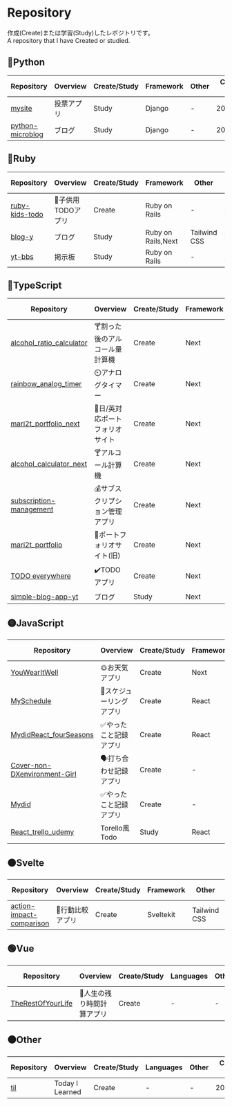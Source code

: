 # Repository

作成(Create)または学習(Study)したレポジトリです。  
A repository that I have Created or studied.

## 🔵Python

| Repository                                                     | Overview   | Create/Study | Framework | Other | Creation Date |
| -------------------------------------------------------------- | ---------- | ------------ | --------- | ----- | ------------- |
| [mysite](https://github.com/mari2t/mysite)                     | 投票アプリ | Study        | Django    | \-    | 2024/3/7      |
| [python-microblog](https://github.com/mari2t/python-microblog) | ブログ     | Study        | Django    | \-    | 2024/2/13     |

## 🔴Ruby

| Repository                                                 | Overview           | Create/Study | Framework          | Other        | Creation Date |
| ---------------------------------------------------------- | ------------------ | ------------ | ------------------ | ------------ | ------------- |
| [ruby-kids-todo](https://github.com/mari2t/ruby-kids-todo) | 🧒子供用TODOアプリ | Create       | Ruby on Rails      | \-           | 2024/1/27     |
| [blog-y](https://github.com/mari2t/blog-yt)                | ブログ             | Study        | Ruby on Rails,Next | Tailwind CSS | 2024/1/2      |
| [yt-bbs](https://github.com/mari2t/yt-bbs)                 | 掲示板             | Study        | Ruby on Rails      | \-           | 2023/12/19    |

## 🔵TypeScript

| Repository                                                                     | Overview                        | Create/Study | Framework | Other                                     | Creation Date |
| ------------------------------------------------------------------------------ | ------------------------------- | ------------ | --------- | ----------------------------------------- | ------------- |
| [alcohol_ratio_calculator](https://github.com/mari2t/alcohol_ratio_calculator) | 🍸割った後のアルコール量計算機  | Create       | Next      | Tailwind CSS,Shadcn                       | 2024/12/31    |
| [rainbow_analog_timer](https://github.com/mari2t/rainbow_analog_timer)         | ⏲️アナログタイマー              | Create       | Next      | Tailwind CSS,Shadcn                       | 2024/11/19    |
| [mari2t_portfolio_next](https://github.com/mari2t/mari2t_portfolio_next)       | 📖日/英対応ポートフォリオサイト | Create       | Next      | Tailwind CSS                              | 2024/9/7      |
| [alcohol_calculator_next](https://github.com/mari2t/alcohol_calculator_next)   | 🍸アルコール計算機              | Create       | Next      | Tailwind CSS                              | 2024/8/18     |
| [subscription-management ](https://github.com/mari2t/subscription-management)  | 💰サブスクリプション管理アプリ  | Create       | Next      | Tailwind CSS,T3                           | 2023/12/28    |
| [mari2t_portfolio](https://github.com/mari2t/mari2t_portfolio)                 | 📖ポートフォリオサイト(旧)      | Create       | Next      | Tailwind CSS                              | 2023/8/14     |
| [TODO everywhere](https://github.com/mari2t/todo-everywhere)                   | ✔️TODOアプリ                    | Create       | Next      | Tailwind CSS,OpenWetherAPI,Maps Embed API | 2023/7/9      |
| [simple-blog-app-yt](https://github.com/mari2t/simple-blog-app-yt)             | ブログ                          | Study        | Next      | Tailwind CSS,T3                           | 2023/12/13    |

## 🟡JavaScript

| Repository                                                                             | Overview                 | Create/Study | Framework | Other                     | Creation Date |
| -------------------------------------------------------------------------------------- | ------------------------ | ------------ | --------- | ------------------------- | ------------- |
| [YouWearItWell](https://github.com/mari2t/YouWearItWell)                               | 🌞お天気アプリ           | Create       | Next      | CSS Modules,OpenWetherAPI | 2023/5/31     |
| [MySchedule](https://github.com/mari2t/MySchedule)                                     | 📅スケジューリングアプリ | Create       | React     | Tailwind CSS              | 2023/1/29     |
| [MydidReact_fourSeasons](https://github.com/mari2t/MydidReact_fourSeasons)             | ✅やったこと記録アプリ   | Create       | React     | \-                        | 2023/1/3      |
| [Cover-non-DXenvironment-Girl](https://github.com/mari2t/Cover-non-DXenvironment-Girl) | 🗣️打ち合わせ記録アプリ   | Create       | \-        | \-                        | 2023/3/11     |
| [Mydid](https://github.com/mari2t/Mydid)                                               | ✅やったこと記録アプリ   | Create       | \-        | \-                        | 2022/12/12    |
| [React_trello_udemy](https://github.com/mari2t/React_trello_udemy)                     | Torello風Todo            | Study        | React     | \-                        | 2023/1/1      |

## 🟠Svelte

| Repository                                                                      | Overview         | Create/Study | Framework | Other        | Creation Date |
| ------------------------------------------------------------------------------- | ---------------- | ------------ | --------- | ------------ | ------------- |
| [action-impact-comparison ](https://github.com/mari2t/action-impact-comparison) | 🚶行動比較アプリ | Create       | Sveltekit | Tailwind CSS | 2023/11/11    |

## 🟢Vue

| Repository                                                       | Overview                   | Create/Study | Languages | Other | Creation Date |
| ---------------------------------------------------------------- | -------------------------- | ------------ | --------- | ----- | ------------- |
| [TheRestOfYourLife](https://github.com/mari2t/TheRestOfYourLife) | 🧓人生の残り時間計算アプリ | Create       | \-        | \-    | 2023/5/4      |

## ⚫Other

| Repository                           | Overview        | Create/Study | Languages | Other | Creation Date |
| ------------------------------------ | --------------- | ------------ | --------- | ----- | ------------- |
| [til](https://github.com/mari2t/til) | Today I Learned | Create       | \-        | \-    | 2024/8/9-     |
